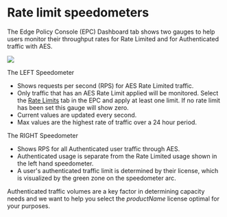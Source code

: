 # Rate limit speedometers

The Edge Policy Console (EPC) Dashboard tab shows two gauges to help users monitor their throughput rates for Rate Limited and for Authenticated traffic with AES.

![](../../../images/speedometers.png)

The LEFT Speedometer

- Shows requests per second (RPS) for AES Rate Limited traffic.
- Only traffic that has an AES Rate Limit applied will be monitored.  Select the [Rate Limits](../../using/rate-limits/rate-limits) tab in the EPC and apply at least one limit. If no rate limit has been set this gauge will show zero.
- Current values are updated every second.
- Max values are the highest rate of traffic over a 24 hour period.

The RIGHT Speedometer

- Shows RPS for all Authenticated user traffic through AES.
- Authenticated usage is separate from the Rate Limited usage shown in the left hand speedometer.
- A user's authenticated traffic limit is determined by their license, which is visualized by the green zone on the speedometer arc.

Authenticated traffic volumes are a key factor in determining capacity needs and we want to help you select the $productName$ license optimal for your purposes.